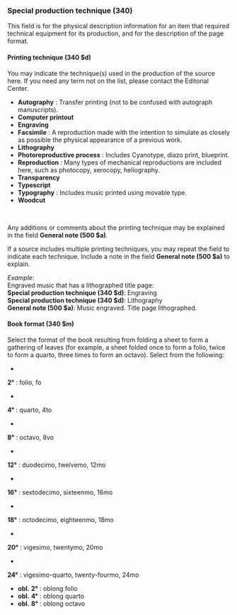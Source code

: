 ### Special production technique (340)
This field is for the physical description information for an item that required technical equipment for its production, and for the description of the page format.


#### Printing technique (340 $d)

You may indicate the technique(s) used in the production of the source here. If you need any term not on the list, please contact the Editorial Center.

- **Autography** : Transfer printing (not to be confused with autograph manuscripts).
- **Computer printout**
- **Engraving**
- **Facsimile** : A reproduction made with the intention to simulate as closely as possible the physical appearance of a previous work.
- **Lithography**
- **Photoreproductive process** : Includes&nbsp;Cyanotype, diazo print, blueprint.
- **Reproduction** : Many types of mechanical reproductions are included here, such as photocopy, xerocopy, heliography.
- **Transparency**
- **Typescript**
- **Typography** : Includes music printed using movable type.
- **Woodcut**

&nbsp;

Any additions or comments about the printing technique may be explained in the field **General note (500 $a)**.

If a source includes multiple printing techniques, you may repeat the field to indicate each technique. Include a note in the field **General note (500 $a)** to explain.

_Example_:  
Engraved music that has a lithographed title page:  
**Special production technique (340 $d)**: Engraving  
**Special production technique (340 $d)**: Lithography  
**General note (500 $a)**: Music engraved. Title page lithographed.



#### Book format (340 $m)

Select the format of the book resulting from folding a sheet to form a gathering of leaves (for example, a sheet folded once to form a folio, twice to form a quarto, three times to form an octavo). Select from the following:

-

**2°** : folio, fo

-

**4°** : quarto, 4to

-

**8°** : octavo, 8vo

-

**12°** : duodecimo, twelvemo, 12mo

-

**16°** : sextodecimo, sixteenmo, 16mo

-

**18°** : octodecimo, eighteenmo, 18mo

-

**20°** : vigesimo, twentymo, 20mo

-

**24°** : vigesimo-quarto, twenty-fourmo, 24mo

- **obl.**  **2°** : oblong folio
- **obl.**  **4°** : oblong quarto
- **obl.**  **8°** : oblong octavo